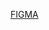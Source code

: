 [FIGMA](https://www.figma.com/file/crgX44A2A5sY1CMYrPBUTi/Netflix-Mobile%2C-Desktop-Main-Page-Clone-(Community)?node-id=0%3A1&t=nx8evtCieibgEtqw-1)
